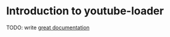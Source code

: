 # Introduction to youtube-loader

TODO: write [great documentation](http://jacobian.org/writing/what-to-write/)
